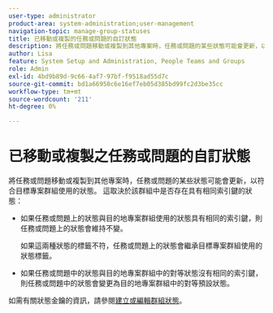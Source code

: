 ```yaml
---
user-type: administrator
product-area: system-administration;user-management
navigation-topic: manage-group-statuses
title: 已移動或複製的任務或問題的自訂狀態
description: 將任務或問題移動或複製到其他專案時，任務或問題的某些狀態可能會更新，以符合目標專案群組使用的狀態。
author: Lisa
feature: System Setup and Administration, People Teams and Groups
role: Admin
exl-id: 4bd9b89d-9c66-4af7-97bf-f9518ad55d7c
source-git-commit: bd1a66950c6e16ef7eb05d385bd99fc2d3be35cc
workflow-type: tm+mt
source-wordcount: '211'
ht-degree: 0%

---
```


# 已移動或複製之任務或問題的自訂狀態

將任務或問題移動或複製到其他專案時，任務或問題的某些狀態可能會更新，以符合目標專案群組使用的狀態。 這取決於該群組中是否存在具有相同索引鍵的狀態：

* 如果任務或問題上的狀態與目的地專案群組使用的狀態具有相同的索引鍵，則任務或問題上的狀態會維持不變。

  如果這兩種狀態的標籤不符，任務或問題上的狀態會繼承目標專案群組使用的狀態標籤。

* 如果任務或問題中的狀態與目的地專案群組中的對等狀態沒有相同的索引鍵，則任務或問題中的狀態會變更為目的地專案群組中的對等預設狀態。

如需有關狀態金鑰的資訊，請參閱[建立或編輯群組狀態](../../../administration-and-setup/manage-groups/manage-group-statuses/create-or-edit-a-group-status.md)。
